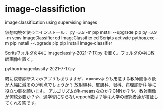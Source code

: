 # image-classifiction
image classification using supervising images


仮想環境を使ったインストール：
py -3.9 -m pip install  --upgrade pip
py -3.9 -m venv ImageClassifier
cd ImageClassifier
cd Scripts
activate
python.exe -m pip install --upgrade pip
pip install image-classifier

Scritsフォルダの中に
imageclassify-2021-7-17.py
を置く。フォルダの中に教師画像を置く。

python imageclassify-2021-7-17.py


既に皮膚診断スマホアプリもありますが、opencvよりも用意する教師画像の数が大幅に減るのが利点でしょうか？
放射線科、皮膚科、眼科、病理診断科 等に役立つ事を願います。
アルゴリズムがk-meansなのか？CNNか？や、教師画像が何枚必要か？や、過学習にならないepoch数は？等は大学の研究者逹が検証してくれる筈です。

